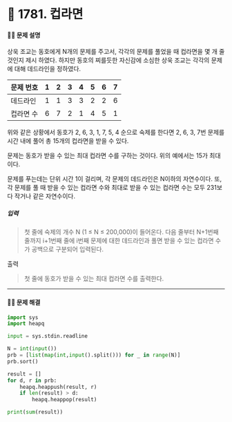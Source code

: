 # 👻 1781. 컵라면

[📝 문제링크]: https://www.acmicpc.net/problem/1781



#### 💁‍♀️ 문제 설명

상욱 조교는 동호에게 N개의 문제를 주고서, 각각의 문제를 풀었을 때 컵라면을 몇 개 줄 것인지 제시 하였다. 하지만 동호의 찌를듯한 자신감에 소심한 상욱 조교는 각각의 문제에 대해 데드라인을 정하였다.

| 문제 번호 | 1    | 2    | 3    | 4    | 5    | 6    | 7    |
| :-------- | ---- | ---- | ---- | ---- | ---- | ---- | ---- |
| 데드라인  | 1    | 1    | 3    | 3    | 2    | 2    | 6    |
| 컵라면 수 | 6    | 7    | 2    | 1    | 4    | 5    | 1    |

위와 같은 상황에서 동호가 2, 6, 3, 1, 7, 5, 4 순으로 숙제를 한다면 2, 6, 3, 7번 문제를 시간 내에 풀어 총 15개의 컵라면을 받을 수 있다.

문제는 동호가 받을 수 있는 최대 컵라면 수를 구하는 것이다. 위의 예에서는 15가 최대이다.

문제를 푸는데는 단위 시간 1이 걸리며, 각 문제의 데드라인은 N이하의 자연수이다. 또, 각 문제를 풀 때 받을 수 있는 컵라면 수와 최대로 받을 수 있는 컵라면 수는 모두 231보다 작거나 같은 자연수이다.



##### 입력

> 첫 줄에 숙제의 개수 N (1 ≤ N ≤ 200,000)이 들어온다. 다음 줄부터 N+1번째 줄까지 i+1번째 줄에 i번째 문제에 대한 데드라인과 풀면 받을 수 있는 컵라면 수가 공백으로 구분되어 입력된다.



출력

> 첫 줄에 동호가 받을 수 있는 최대 컵라면 수를 출력한다.

---------------------------



#### 🤸‍♂️ 문제 해결

```python
import sys
import heapq

input = sys.stdin.readline

N = int(input())
prb = [list(map(int,input().split())) for _ in range(N)]
prb.sort()

result = []
for d, r in prb:
    heapq.heappush(result, r)
    if len(result) > d:
        heapq.heappop(result)

print(sum(result))
```







